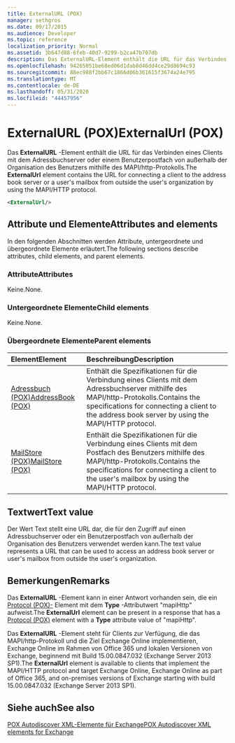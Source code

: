 ```yaml
---
title: ExternalURL (POX)
manager: sethgros
ms.date: 09/17/2015
ms.audience: Developer
ms.topic: reference
localization_priority: Normal
ms.assetid: 3b647d88-6feb-40d7-9299-b2ca47b707db
description: Das ExternalURL-Element enthält die URL für das Verbinden eines Clients mit dem Adressbuchserver oder einem Benutzerpostfach von außerhalb der Organisation des Benutzers mithilfe des MAPI/http-Protokolls.
ms.openlocfilehash: 94265051be68ed06d1dab8d46dd4ce29d8694c93
ms.sourcegitcommit: 88ec988f2bb67c1866d06b361615f3674a24e795
ms.translationtype: MT
ms.contentlocale: de-DE
ms.lasthandoff: 05/31/2020
ms.locfileid: "44457956"
---
```

# <a name="externalurl-pox"></a><span data-ttu-id="8f032-103">ExternalURL (POX)</span><span class="sxs-lookup"><span data-stu-id="8f032-103">ExternalUrl (POX)</span></span>

<span data-ttu-id="8f032-104">Das **ExternalURL** -Element enthält die URL für das Verbinden eines Clients mit dem Adressbuchserver oder einem Benutzerpostfach von außerhalb der Organisation des Benutzers mithilfe des MAPI/http-Protokolls.</span><span class="sxs-lookup"><span data-stu-id="8f032-104">The **ExternalUrl** element contains the URL for connecting a client to the address book server or a user's mailbox from outside the user's organization by using the MAPI/HTTP protocol.</span></span> 
  
```XML
<ExternalUrl/>
```

## <a name="attributes-and-elements"></a><span data-ttu-id="8f032-105">Attribute und Elemente</span><span class="sxs-lookup"><span data-stu-id="8f032-105">Attributes and elements</span></span>

<span data-ttu-id="8f032-106">In den folgenden Abschnitten werden Attribute, untergeordnete und übergeordnete Elemente erläutert.</span><span class="sxs-lookup"><span data-stu-id="8f032-106">The following sections describe attributes, child elements, and parent elements.</span></span>
  
### <a name="attributes"></a><span data-ttu-id="8f032-107">Attribute</span><span class="sxs-lookup"><span data-stu-id="8f032-107">Attributes</span></span>

<span data-ttu-id="8f032-108">Keine.</span><span class="sxs-lookup"><span data-stu-id="8f032-108">None.</span></span>
  
### <a name="child-elements"></a><span data-ttu-id="8f032-109">Untergeordnete Elemente</span><span class="sxs-lookup"><span data-stu-id="8f032-109">Child elements</span></span>

<span data-ttu-id="8f032-110">Keine.</span><span class="sxs-lookup"><span data-stu-id="8f032-110">None.</span></span>
  
### <a name="parent-elements"></a><span data-ttu-id="8f032-111">Übergeordnete Elemente</span><span class="sxs-lookup"><span data-stu-id="8f032-111">Parent elements</span></span>

|<span data-ttu-id="8f032-112">**Element**</span><span class="sxs-lookup"><span data-stu-id="8f032-112">**Element**</span></span>|<span data-ttu-id="8f032-113">**Beschreibung**</span><span class="sxs-lookup"><span data-stu-id="8f032-113">**Description**</span></span>|
|:-----|:-----|
|[<span data-ttu-id="8f032-114">Adressbuch (POX)</span><span class="sxs-lookup"><span data-stu-id="8f032-114">AddressBook (POX)</span></span>](addressbook-pox.md) <br/> |<span data-ttu-id="8f032-115">Enthält die Spezifikationen für die Verbindung eines Clients mit dem Adressbuchserver mithilfe des MAPI/http-Protokolls.</span><span class="sxs-lookup"><span data-stu-id="8f032-115">Contains the specifications for connecting a client to the address book server by using the MAPI/HTTP protocol.</span></span>  <br/> |
|[<span data-ttu-id="8f032-116">MailStore (POX)</span><span class="sxs-lookup"><span data-stu-id="8f032-116">MailStore (POX)</span></span>](mailstore-pox.md) <br/> |<span data-ttu-id="8f032-117">Enthält die Spezifikationen für die Verbindung eines Clients mit dem Postfach des Benutzers mithilfe des MAPI/http-Protokolls.</span><span class="sxs-lookup"><span data-stu-id="8f032-117">Contains the specifications for connecting a client to the user's mailbox by using the MAPI/HTTP protocol.</span></span>  <br/> |
   
## <a name="text-value"></a><span data-ttu-id="8f032-118">Textwert</span><span class="sxs-lookup"><span data-stu-id="8f032-118">Text value</span></span>

<span data-ttu-id="8f032-119">Der Wert Text stellt eine URL dar, die für den Zugriff auf einen Adressbuchserver oder ein Benutzerpostfach von außerhalb der Organisation des Benutzers verwendet werden kann.</span><span class="sxs-lookup"><span data-stu-id="8f032-119">The text value represents a URL that can be used to access an address book server or user's mailbox from outside the user's organization.</span></span>
  
## <a name="remarks"></a><span data-ttu-id="8f032-120">Bemerkungen</span><span class="sxs-lookup"><span data-stu-id="8f032-120">Remarks</span></span>

<span data-ttu-id="8f032-121">Das **ExternalURL** -Element kann in einer Antwort vorhanden sein, die ein [Protocol (POX)-](protocol-pox.md) Element mit dem **Type** -Attributwert "mapiHttp" aufweist.</span><span class="sxs-lookup"><span data-stu-id="8f032-121">The **ExternalUrl** element can be present in a response that has a [Protocol (POX)](protocol-pox.md) element with a **Type** attribute value of "mapiHttp".</span></span> 
  
<span data-ttu-id="8f032-122">Das **ExternalURL** -Element steht für Clients zur Verfügung, die das MAPI/http-Protokoll und die Ziel Exchange Online implementieren, Exchange Online im Rahmen von Office 365 und lokalen Versionen von Exchange, beginnend mit Build 15.00.0847.032 (Exchange Server 2013 SP1).</span><span class="sxs-lookup"><span data-stu-id="8f032-122">The **ExternalUrl** element is available to clients that implement the MAPI/HTTP protocol and target Exchange Online, Exchange Online as part of Office 365, and on-premises versions of Exchange starting with build 15.00.0847.032 (Exchange Server 2013 SP1).</span></span> 
  
## <a name="see-also"></a><span data-ttu-id="8f032-123">Siehe auch</span><span class="sxs-lookup"><span data-stu-id="8f032-123">See also</span></span>



[<span data-ttu-id="8f032-124">POX Autodiscover XML-Elemente für Exchange</span><span class="sxs-lookup"><span data-stu-id="8f032-124">POX Autodiscover XML elements for Exchange</span></span>](pox-autodiscover-xml-elements-for-exchange.md)

